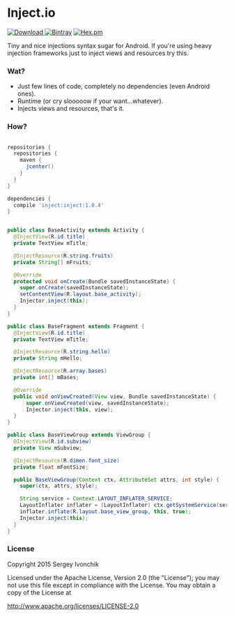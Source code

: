 # Inject.io

[ ![Download](https://api.bintray.com/packages/injectio/injectio/io.inject/images/download.svg) ](https://bintray.com/injectio/injectio/io.inject/_latestVersion)
[![Bintray](https://img.shields.io/bintray/v/asciidoctor/maven/asciidoctorj.svg?label=v1.0.4)](https://bintray.com/injectio/injectio)
[![Hex.pm](https://img.shields.io/hexpm/l/plug.svg)]()

Tiny and nice injections syntax sugar for Android. If
you're using heavy injection frameworks just to inject
views and resources try this.

### Wat?

- Just few lines of code, completely no dependencies (even Android ones).
- Runtime (or cry slooooow if your want...whatever).
- Injects views and resources, that's it.

### How?

```groovy

repositories {
  repositories {
    maven {
      jcenter()
    }
  }
}

dependencies {
  compile 'inject:inject:1.0.4'
}

```

```java

public class BaseActivity extends Activity {
  @InjectView(R.id.title)
  private TextView mTitle;

  @InjectResource(R.string.fruits)
  private String[] mFruits;

  @Override
  protected void onCreate(Bundle savedInstanceState) {
    super.onCreate(savedInstanceState);
    setContentView(R.layout.base_activity);
    Injector.inject(this);
  }
}

public class BaseFragment extends Fragment {
  @InjectView(R.id.title)
  private TextView mTitle;

  @InjectResource(R.string.hello)
  private String mHello;

  @InjectResource(R.array.bases)
  private int[] mBases;

  @Override
  public void onViewCreated(View view, Bundle savedInstanceState) {
      super.onViewCreated(view, savedInstanceState);
      Injector.inject(this, view);
  }
}

public class BaseViewGroup extends ViewGroup {
  @InjectView(R.id.subview)
  private View mSubview;

  @InjectResource(R.dimen.font_size)
  private float mFontSize;

  public BaseViewGroup(Context ctx, AttributeSet attrs, int style) {
    super(ctx, attrs, style);

    String service = Context.LAYOUT_INFLATER_SERVICE;
    LayoutInflater inflater = (LayoutInflater) ctx.getSystemService(service);
    inflater.inflate(R.layout.base_view_group, this, true);
    Injector.inject(this);
  }
}

```

### License

Copyright 2015 Sergey Ivonchik

Licensed under the Apache License, Version 2.0 (the "License");
you may not use this file except in compliance with the License.
You may obtain a copy of the License at

http://www.apache.org/licenses/LICENSE-2.0
